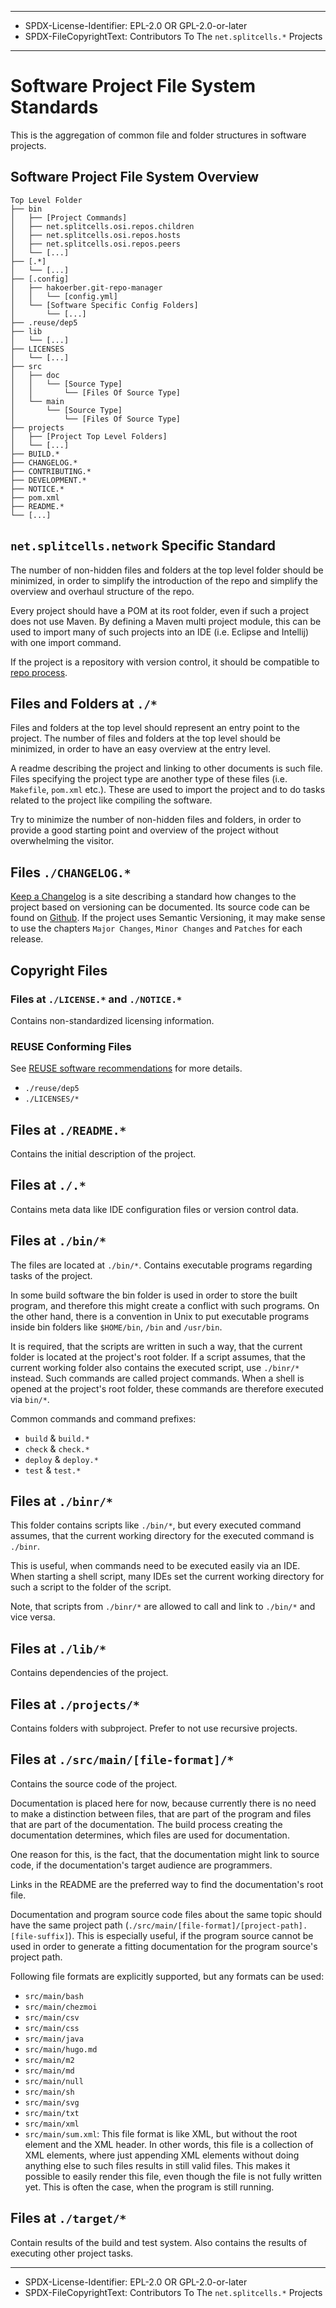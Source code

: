 ----
* SPDX-License-Identifier: EPL-2.0 OR GPL-2.0-or-later
* SPDX-FileCopyrightText: Contributors To The `net.splitcells.*` Projects
----
# Software Project File System Standards

This is the aggregation of common file and folder structures in software
projects.
## Software Project File System Overview
```
Top Level Folder
├── bin
│   ├── [Project Commands]
│   ├── net.splitcells.osi.repos.children
│   ├── net.splitcells.osi.repos.hosts
│   ├── net.splitcells.osi.repos.peers
│   └── [...]
├── [.*]
│   └── [...]
├── [.config]
│   ├── hakoerber.git-repo-manager
│   │   └── [config.yml]
│   └── [Software Specific Config Folders]
│       └── [...]
├── .reuse/dep5
├── lib
│   └── [...]
├── LICENSES
│   └── [...]
├── src
│   ├── doc
│   │   └── [Source Type]
│   │       └── [Files Of Source Type]
│   └── main
│       └── [Source Type]
│           └── [Files Of Source Type]
├── projects
│   ├── [Project Top Level Folders]
│   └── [...]
├── BUILD.*
├── CHANGELOG.*
├── CONTRIBUTING.*
├── DEVELOPMENT.*
├── NOTICE.*
├── pom.xml
├── README.*
└── [...]
```
## `net.splitcells.network` Specific Standard
The number of non-hidden files and folders at the top level folder should be minimized,
in order to simplify the introduction of the repo and
simplify the overview and overhaul structure of the repo.

Every project should have a POM at its root folder,
even if such a project does not use Maven.
By defining a Maven multi project module,
this can be used to import many of such projects into an IDE
(i.e. Eclipse and Intellij) with one import command.

If the project is a repository with version control,
it should be compatible to [repo process](../../../../../../../projects/net.splitcells.os.state.interface/src/main/md/net/splitcells/shell/command/repos.process.md).
## Files and Folders at `./*`
Files and folders at the top level should represent an entry point to the
project.
The number of files and folders at the top level should be minimized,
in order to have an easy overview at the entry level.

A readme describing the project and linking to other documents is such file.
Files specifying the project type are another type of these files (i.e.
`Makefile`, `pom.xml` etc.).
These are used to import the project and to do tasks related to the project like
compiling the software.

Try to minimize the number of non-hidden files and folders,
in order to provide a good starting point and overview of the project
without overwhelming the visitor.
## Files `./CHANGELOG.*`
[Keep a Changelog](https://keepachangelog.com/en/1.0.0/)
is a site describing a standard how changes to the project based on versioning
can be documented.
Its source code can be found on [Github](https://github.com/olivierlacan/keep-a-changelog).
If the project uses Semantic Versioning, it may make sense to use the chapters
`Major Changes`, `Minor Changes` and `Patches` for each release.
## Copyright Files
### Files at `./LICENSE.*` and `./NOTICE.*`
Contains non-standardized licensing information.
### REUSE Conforming Files
See [REUSE software recommendations](https://reuse.software/) for more details. 
* `./reuse/dep5`
* `./LICENSES/*`
## Files at `./README.*`
Contains the initial description of the project.
## Files at `./.*`
Contains meta data like IDE configuration files or version control data.
## Files at `./bin/*`
The files are located at `./bin/*`.
Contains executable programs regarding tasks of the project.

In some build software the bin folder is used in order to store the built program,
and therefore this might create a conflict with such programs.
On the other hand, there is a convention in Unix to put executable programs inside bin folders like
`$HOME/bin`,  `/bin` and `/usr/bin`.

It is required, that the scripts are written in such a way,
that the current folder is located at the project's root folder.
If a script assumes, that the current working folder also contains the executed script, use `./binr/*` instead.
Such commands are called project commands.
When a shell is opened at the project's root folder, these commands are therefore executed via `bin/*`.

Common commands and command prefixes:
* `build` & `build.*`
* `check` & `check.*`
* `deploy` & `deploy.*`
* `test` & `test.*`
## Files at `./binr/*`
This folder contains scripts like `./bin/*`,
but every executed command assumes, that the current working directory for the executed command is `./binr`.

This is useful, when commands need to be executed easily via an IDE.
When starting a shell script, many IDEs set the current working directory for such a script to the folder of the script.

Note, that scripts from `./binr/*` are allowed to call and link to `./bin/*` and vice versa.
## Files at `./lib/*`
Contains dependencies of the project.
## Files at `./projects/*`
Contains folders with subproject. Prefer to not use recursive projects.
## Files at `./src/main/[file-format]/*`
Contains the source code of the project.

Documentation is placed here for now,
because currently there is no need to make a distinction between files,
that are part of the program and files that are part of the documentation.
The build process creating the documentation determines,
which files are used for documentation.

One reason for this, is the fact, that the documentation might link to source code,
if the documentation's target audience are programmers.

Links in the README are the preferred way to find the documentation's root file.

Documentation and program source code files about the same topic should have the same
project path (`./src/main/[file-format]/[project-path].[file-suffix]`).
This is especially useful, if the program source cannot be used in order to generate
a fitting documentation for the program source's project path.

Following file formats are explicitly supported, but any formats can be used:
* `src/main/bash`
* `src/main/chezmoi`
* `src/main/csv`
* `src/main/css`
* `src/main/java`
* `src/main/hugo.md`
* `src/main/m2`
* `src/main/md`
* `src/main/null`
* `src/main/sh`
* `src/main/svg`
* `src/main/txt`
* `src/main/xml`
* `src/main/sum.xml`: This file format is like XML, but without the root element and the XML header.
  In other words, this file is a collection of XML elements,
  where just appending XML elements without doing anything else to such files results in still valid files.
  This makes it possible to easily render this file, even though the file is not fully written yet.
  This is often the case, when the program is still running.
## Files at `./target/*`
Contain results of the build and test system. Also contains the results of
executing other project tasks.

----
* SPDX-License-Identifier: EPL-2.0 OR GPL-2.0-or-later
* SPDX-FileCopyrightText: Contributors To The `net.splitcells.*` Projects